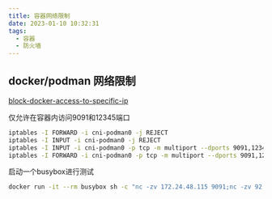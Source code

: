 ```yaml
---
title: 容器网络限制
date: 2023-01-10 10:32:31
tags: 
  - 容器
  - 防火墙
---
```

## docker/podman 网络限制  

[block-docker-access-to-specific-ip](https://stackoverflow.com/questions/32512597/block-docker-access-to-specific-ip)  

仅允许在容器内访问9091和12345端口
```sh
iptables -I FORWARD -i cni-podman0 -j REJECT
iptables -I INPUT -i cni-podman0 -j REJECT
iptables -I INPUT -i cni-podman0 -p tcp -m multiport --dports 9091,12345 -j ACCEPT
iptables -I FORWARD -i cni-podman0 -p tcp -m multiport --dports 9091,12345 -j ACCEPT
```

启动一个busybox进行测试
```sh
docker run -it --rm busybox sh -c "nc -zv 172.24.48.115 9091;nc -zv 92.38.131.47 9091;nc -zv 172.24.48.115 22; nc -zv 172.24.48.115 12346"
```
